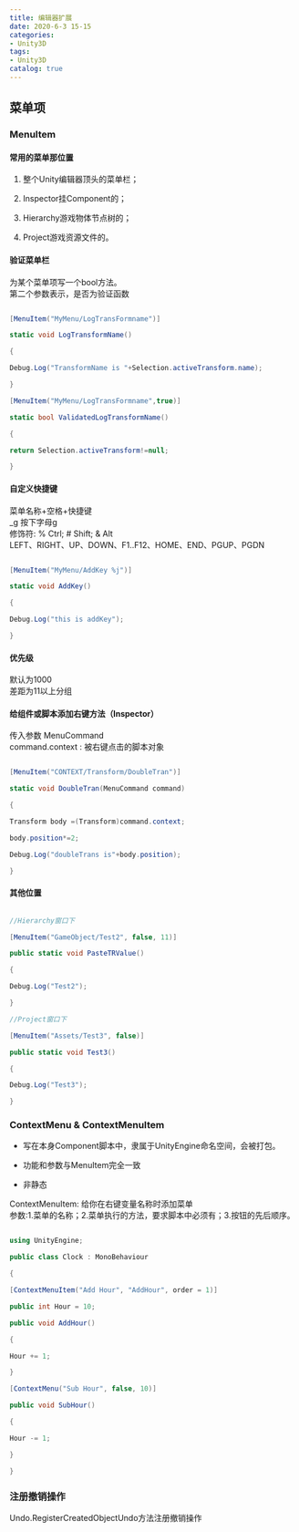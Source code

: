 ```yaml
---
title: 编辑器扩展
date: 2020-6-3 15-15
categories:
- Unity3D
tags:
- Unity3D
catalog: true
---
```


## 菜单项

### MenuItem

#### 常用的菜单那位置

  1. 整个Unity编辑器顶头的菜单栏；

  2. Inspector挂Component的；

  3. Hierarchy游戏物体节点树的；

  4. Project游戏资源文件的。

#### 验证菜单栏

为某个菜单项写一个bool方法。   
第二个参数表示，是否为验证函数

```csharp 

[MenuItem("MyMenu/LogTransFormname")] 

static void LogTransformName()

{ 

Debug.Log("TransformName is "+Selection.activeTransform.name); 

} 

[MenuItem("MyMenu/LogTransFormname",true)] 

static bool ValidatedLogTransformName()

{ 

return Selection.activeTransform!=null; 

} 

``` 

#### 自定义快捷键

菜单名称+空格+快捷键   
_g 按下字母g   
修饰符: % Ctrl; # Shift; & Alt   
LEFT、RIGHT、UP、DOWN、F1..F12、HOME、END、PGUP、PGDN

```csharp 

[MenuItem("MyMenu/AddKey %j")] 

static void AddKey()

{ 

Debug.Log("this is addKey"); 

} 

``` 

#### 优先级

默认为1000   
差距为11以上分组

#### 给组件或脚本添加右键方法（Inspector）

传入参数 MenuCommand   
command.context : 被右键点击的脚本对象

```csharp 

[MenuItem("CONTEXT/Transform/DoubleTran")] 

static void DoubleTran(MenuCommand command)

{ 

Transform body =(Transform)command.context; 

body.position*=2; 

Debug.Log("doubleTrans is"+body.position); 

} 

``` 

#### 其他位置

```csharp 

//Hierarchy窗口下

[MenuItem("GameObject/Test2", false, 11)] 

public static void PasteTRValue()

{ 

Debug.Log("Test2"); 

} 

//Project窗口下

[MenuItem("Assets/Test3", false)] 

public static void Test3()

{ 

Debug.Log("Test3"); 

} 

``` 

### ContextMenu & ContextMenuItem

  * 写在本身Component脚本中，隶属于UnityEngine命名空间，会被打包。

  * 功能和参数与MenuItem完全一致

  * 非静态

ContextMenuItem: 给你在右键变量名称时添加菜单   
参数:1.菜单的名称；2.菜单执行的方法，要求脚本中必须有；3.按钮的先后顺序。

```csharp 

using UnityEngine; 

public class Clock : MonoBehaviour

{ 

[ContextMenuItem("Add Hour", "AddHour", order = 1)] 

public int Hour = 10; 

public void AddHour()

{ 

Hour += 1; 

} 

[ContextMenu("Sub Hour", false, 10)] 

public void SubHour()

{ 

Hour -= 1; 

} 

} 

``` 

### 注册撤销操作

Undo.RegisterCreatedObjectUndo方法注册撤销操作

